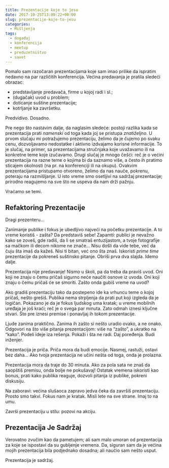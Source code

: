 ```yaml
---
title: Prezentacije koje to jesu
date: 2017-10-25T13:00:22+00:00
slug: prezentacije-koje-to-jesu
categories:
  - Mišljenja
tags:
  - događaj
  - konferencija
  - meetup
  - preduzetništvo
  - savet
---
```


Pomalo sam razočaran prezentacijama koje sam imao prilike da ispratim nedavno na par različitih konferencija. Većina predavanja je pratila sledeći obrazac:

  * predstavljanje predavača, firme u kojoj radi i sl.;
  * (dugačak) uvod u problem;
  * doticanje suštine prezentacije;
  * kotrljanje ka završetku.

Predvidivo. Dosadno.

Pre nego što nastavim dalje, da naglasim sledeće: postoji razlika kada se prezentacija prati _namenski_ od toga kada joj se pristupa _znatiželjno_. U prvom slučaju mi potražujemo prezentaciju, želimo da je čujemo po svaku cenu, dozvoljavamo nedostatke i aktivno izdvajamo korisne informacije. To je slučaj, na primer, sa prezentacijama stručnjaka koje uvažavamo ili na konkretne teme koje izučavamo. Drugi slučaj je mnogo češći: reč je o većini prezentacija na razne teme o kojima bi da saznamo više, a često ih pratimo sticajem okolnosti (na pr. na konferenciji ili na okupu). Ovakvim prezentacijama pristupamo otvoreno, želimo da nas nauče, pokrenu, poteraju na razmišljanje. U isto vreme smo osetljivi na sadržaj prezentacije; prirodno reagujemo na sve što ne uspeva da nam drži pažnju.

Vraćamo se temi.

## Refaktoring Prezentacije

Dragi prezenteru...

Zanimanje publike i fokus je ubedljivo najveći na početku prezentacije. A to vreme koristiš - zašta? Da predstaviš sebe! Zapamti: publici je nevažno kako se zoveš, gde radiš, da li se smatraš entuzijastom, a tvoje fotografije sa mačkom ili decom nikome ne znače... Nisu došli da vide tebe, već da čuju šta imaš da kažeš. Nisi ti bitan, već ono šta znaš. Iskoristi _prime time_ prezentacije da pokreneš suštinsko pitanje. Obriši prva dva slajda. Idemo dalje.

Prezentacija nije predavanje! Nismo u školi, pa da treba da praviš uvod. Oni koji ne znaju o čemu pričaš sigurno neće naučiti osnove iz uvoda. Oni koji znaju o čemu pričaš će se smoriti. Zašto onda gubiš vreme na uvod?

Ako gradiš prezentaciju tako da postepeno ide ka vrhuncu teme o kojoj pričaš, nešto grešiš. Publika nema strpljenja da prati put koji izgleda da je logičan. Pokazano je da je fokus ljudskog uma kratak; u vreme mobilnih uređaja je još kraći; reč je o svega par minuta. Zato odmah iznesi ključne stvari. Što pre iznesi premise i ponavljaj ih tokom prezentacije.

Ljude zanima praktično. Zanima ih zašto si nešto uradio ovako, a ne onako. Odgovori na što više pitanja prezentacijom: više na “zašto”, a ukratko na “kako”. Podeli ideje iza rešenja. Pokaži i šta ne radi. Daj poređenja. Budi inženjer.

Prezentacija je priča. Priča mora da budi emocije. Nasmej, rastuži, ostavi bez daha... Ako tvoja prezentacija ne učini nešta od toga, onda je prolazna.

Prezentacija mora da traje do 30 minuta. Ako za pola sata ne znaš da saopštiš premisu, onda bolje ne pokušavaj! Ostatak vremena iskoristi kao bonus, prati kako publika reaguje, dozvoli pitanja iz publike, pokreni diskusiju.

Na zaboravi: većina slušaoca zapravo jedva čeka da završiš prezentaciju. Prosto smo takvi. Fokus nam je kratak. Misli lete na sve strane. Imaj to na umu.

Završi prezentaciju u stilu: pozovi na akciju.

## Prezentacija Je Sadržaj

Verovatno zvučim kao da pametujem; ali sam malo umoran od prezentacija za koje se ispostavi da su gubljenje vremena. Da, siguran sam da je većina mojih prezentacija bila podjednako dosadna; ali naučio sam nešto usput.

Prezentacija je sadržaj.